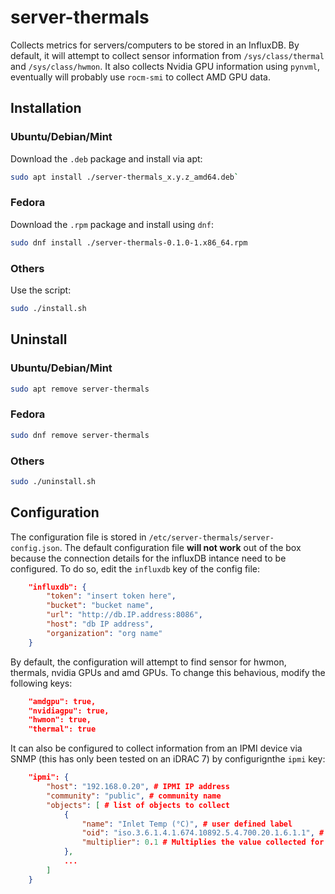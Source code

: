 # server-thermals

Collects metrics for servers/computers to be stored in an InfluxDB. By default, it will attempt to collect sensor information from `/sys/class/thermal` and `/sys/class/hwmon`. It also collects Nvidia GPU information using `pynvml`, eventually will probably use `rocm-smi` to collect AMD GPU data.

## Installation

### Ubuntu/Debian/Mint

Download the `.deb` package and install via apt:
```bash
sudo apt install ./server-thermals_x.y.z_amd64.deb`
```

### Fedora

Download the `.rpm` package and install using `dnf`:
```bash
sudo dnf install ./server-thermals-0.1.0-1.x86_64.rpm
```

### Others

Use the script:
```bash
sudo ./install.sh
```

## Uninstall

### Ubuntu/Debian/Mint

```bash
sudo apt remove server-thermals
```

### Fedora

```bash
sudo dnf remove server-thermals
```

### Others

```bash
sudo ./uninstall.sh
```

## Configuration

The configuration file is stored in `/etc/server-thermals/server-config.json`. The default configuration file **will not work** out of the box because the connection details for the influxDB intance need to be configured. To do so, edit the `influxdb` key of the config file:
```json
    "influxdb": {
        "token": "insert token here",
        "bucket": "bucket name",
        "url": "http://db.IP.address:8086",
        "host": "db IP address",
        "organization": "org name"
    }
```

By default, the configuration will attempt to find sensor for hwmon, thermals, nvidia GPUs and amd GPUs. To change this behavious, modify the following keys:
```json
    "amdgpu": true,
    "nvidiagpu": true,
    "hwmon": true,
    "thermal": true
```

It can also be configured to collect information from an IPMI device via SNMP (this has only been tested on an iDRAC 7) by configurignthe `ipmi` key:
```json
    "ipmi": {
        "host": "192.168.0.20", # IPMI IP address
        "community": "public", # community name
        "objects": [ # list of objects to collect
            {
                "name": "Inlet Temp (°C)", # user defined label
                "oid": "iso.3.6.1.4.1.674.10892.5.4.700.20.1.6.1.1", # OID to collect (good luck with the documentation here...)
                "multiplier": 0.1 # Multiplies the value collected for the OID to convert to a real unit
            },
            ...
        ]
    }
```